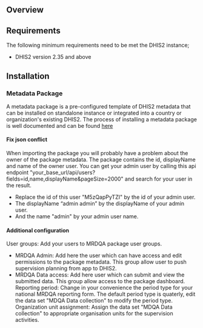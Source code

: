 ## Overview
## Requirements
The following minimum requirements need to be met the DHIS2 instance;
* DHIS2 version 2.35 and above
## Installation
### Metadata Package
A metadata package is a pre-configured template of DHIS2 metadata that can be installed on standalone instance or integrated into a country or organization's existing DHIS2. The process of installing a metadata package is well documented and can be found <a href="https://docs.dhis2.org/en/topics/metadata/immunization/immunization-aggregate/installation.html">here</a>
#### Fix json conflict
When importing the package you will probably have a problem about the owner of the package metadata. The package contains the id, displayName and name of the owner user.
You can get your admin user by calling this api endpoint "your_base_url/api/users?fields=id,name,displayName&pageSize=2000" and search for your user in the result.
* Replace the id of this user "M5zQapPyTZI" by the id of your admin user.
* The displayName “admin admin” by the displayName of your admin user.
* And the name "admin" by your admin user name.
#### Additional configuration
User groups:
Add your users to MRDQA package user groups.
* MRDQA Admin: Add here the user which can have access and edit permissions to the package metadata. This group allow user to push supervision planning from app to DHIS2.
* MRDQA Data access: Add here user which can submit and view the submitted data. This group allow access to the package dashboard.
Reporting period:
Change in your convenience the period type for your national MRDQA reporting form. The default period type is quaterly, edit the data set "MDQA Data collection" to modify the period type.
Organization unit assignment:
Assign the data set "MDQA Data collection" to appropriate organisation units for the supervision activities.
